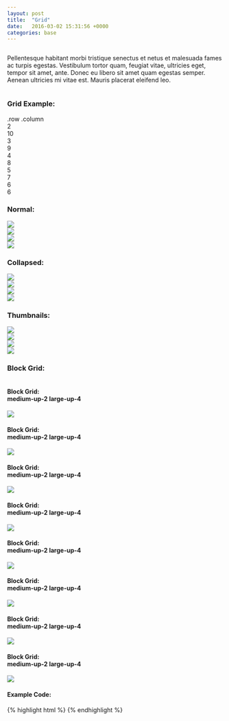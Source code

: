 ```yaml
---
layout: post
title:  "Grid"
date:   2016-03-02 15:31:56 +0000
categories: base
---
```


<div class="row column">
    <p class="lead-text">Pellentesque habitant morbi tristique senectus et netus et malesuada fames ac turpis egestas. Vestibulum tortor quam, feugiat vitae, ultricies eget, tempor sit amet, ante. Donec eu libero sit amet quam egestas semper. Aenean ultricies mi vitae est. Mauris placerat eleifend leo.</p>
</div>

<section id="grid">
    <div class="row column">
        <h3>Grid Example:</h3>
    </div>
    <div class="example">
        <div class="row column">
            <div class="grid-example">.row .column</div>
        </div>
        <div class="row">
            <div class="large-2 columns"><div class="grid-example">2</div></div>
            <div class="large-10 columns"><div class="grid-example">10</div></div>
        </div>
        <div class="row">
            <div class="large-3 columns"><div class="grid-example">3</div></div>
            <div class="large-9 columns"><div class="grid-example">9</div></div>
        </div>
        <div class="row">
            <div class="large-4 columns"><div class="grid-example">4</div></div>
            <div class="large-8 columns"><div class="grid-example">8</div></div>
        </div>
        <div class="row">
            <div class="large-5 columns"><div class="grid-example">5</div></div>
            <div class="large-7 columns"><div class="grid-example">7</div></div>
        </div>
        <div class="row">
            <div class="large-6 columns"><div class="grid-example">6</div></div>
            <div class="large-6 columns"><div class="grid-example">6</div></div>
        </div>
    </div>
</section>

<section id="non-collapse">
    <div class="row">
        <div class="small-12 columns">
            <h3>Normal:</h3>
        </div>
        <div class="medium-3 columns">
            <img src="/images/400x150.gif">
        </div>
        <div class="medium-3 columns">
            <img src="/images/400x150.gif">
        </div>
        <div class="medium-3 columns">
            <img src="/images/400x150.gif">
        </div>
        <div class="medium-3 columns">
            <img src="/images/400x150.gif">
        </div>
    </div>
</section>

<section id="collapsed">
    <div class="row collapse">
        <h3>Collapsed:</h3>
        <div class="medium-3 columns">
            <img src="/images/400x150.gif">
        </div>
        <div class="medium-3 columns">
            <img src="/images/400x150.gif">
        </div>
        <div class="medium-3 columns">
            <img src="/images/400x150.gif">
        </div>
        <div class="medium-3 columns">
            <img src="/images/400x150.gif">
        </div>
    </div>
</section>

<section id="thumbnails">
    <div class="row">
        <div class="small-12 columns">
            <h3>Thumbnails:</h3>
        </div>
        <div class="medium-3 columns">
            <a class="th" href="">
                <img src="/images/400x150.gif">
            </a>
        </div>
        <div class="medium-3 columns">
            <a class="th" href="">
                <img src="/images/400x150.gif">
            </a>
        </div>
        <div class="medium-3 columns">
            <a class="th" href="">
                <img src="/images/400x150.gif">
            </a>
        </div>
        <div class="medium-3 columns">
            <a class="th" href="">
                <img src="/images/400x150.gif">
            </a>
        </div>
    </div>
</section>

<section id="block_grid">
    <div class="row column">
        <h3>Block Grid:</h3>
    </div>
    <div class="row medium-up-2 large-up-4">
        <div class="column">
            <h4>Block Grid:<br>
            <span class="subheader">medium-up-2 large-up-4</span></h4>
            <img src="/images/400x150.gif">
        </div>
        <div class="column">
            <h4>Block Grid:<br>
            <span class="subheader">medium-up-2 large-up-4</span></h4>
            <img src="/images/400x150.gif">
        </div>
        <div class="column">
            <h4>Block Grid:<br>
            <span class="subheader">medium-up-2 large-up-4</span></h4>
            <img src="/images/400x150.gif">
        </div>
        <div class="column">
            <h4>Block Grid:<br>
            <span class="subheader">medium-up-2 large-up-4</span></h4>
            <img src="/images/400x150.gif">
        </div>
        <div class="column">
            <h4>Block Grid:<br>
            <span class="subheader">medium-up-2 large-up-4</span></h4>
            <img src="/images/400x150.gif">
        </div>
        <div class="column">
            <h4>Block Grid:<br>
            <span class="subheader">medium-up-2 large-up-4</span></h4>
            <img src="/images/400x150.gif">
        </div>
        <div class="column">
            <h4>Block Grid:<br>
            <span class="subheader">medium-up-2 large-up-4</span></h4>
            <img src="/images/400x150.gif">
        </div>
        <div class="column">
            <h4>Block Grid:<br>
            <span class="subheader">medium-up-2 large-up-4</span></h4>
            <img src="/images/400x150.gif">
        </div>
    </div>
</section>

<div class="row column">
<h4>Example Code:</h4>
{% highlight html %}
<!-- Grid: -->
{% endhighlight %}
</div>